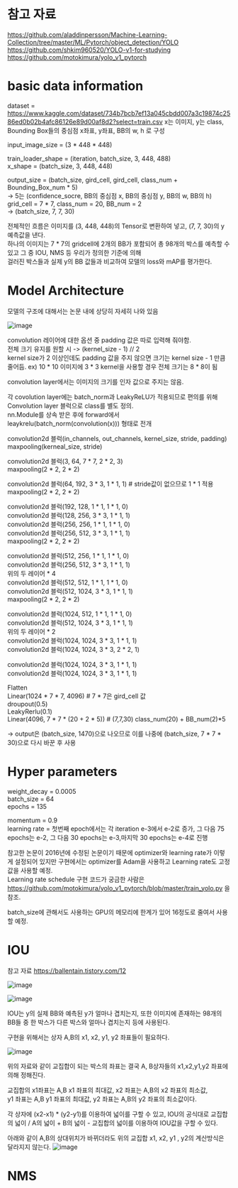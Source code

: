 # 참고 자료
https://github.com/aladdinpersson/Machine-Learning-Collection/tree/master/ML/Pytorch/object_detection/YOLO   
https://github.com/shkim960520/YOLO-v1-for-studying   
https://github.com/motokimura/yolo_v1_pytorch   


# basic data information

dataset = https://www.kaggle.com/dataset/734b7bcb7ef13a045cbdd007a3c19874c2586ed0b02b4afc86126e89d00af8d2?select=train.csv
x는 이미지,
y는 class, Bounding Box들의 중심점 x좌표, y좌표, BB의 w, h 로 구성

input_image_size = (3 * 448 * 448)   

train_loader_shape = (iteration, batch_size, 3, 448, 488)   
x_shape = (batch_size, 3, 448, 448)   
   
output_size = (batch_size, gird_cell, gird_cell, class_num + Bounding_Box_num * 5)   
-> 5는 (confidence_socre, BB의 중심점 x, BB의 중심점 y, BB의 w, BB의 h)   
grid_cell = 7 * 7, class_num = 20, BB_num = 2   
-> (batch_size, 7, 7, 30)   

전체적인 흐름은 이미지를 (3, 448, 448)의 Tensor로 변환하여 넣고, (7, 7, 30)의 y 예측값을 낸다.   
하나의 이미지는 7 * 7의 gridcell에 2개의 BB가 포함되어 총 98개의 박스를 예측할 수 있고 그 중 IOU, NMS 등 우리가 정의한 기준에 의해   
걸러진 박스들과 실제 y의 BB 값들과 비교하여 모델의 loss와 mAP를 평가한다. 

# Model Architecture

모델의 구조에 대해서는 논문 내에 상당히 자세히 나와 있음   

![image](https://user-images.githubusercontent.com/63130907/124525241-7a392680-de39-11eb-9d69-f9eb7084d1de.png)

convolution 레이어에 대한 옵션 중 padding 값은 따로 입력해 줘야함.   
전체 크기 유지를 원할 시 -> (kernel_size - 1) // 2   
kernel size가 2 이상인데도 padding 값을 주지 않으면 크기는 kernel size - 1 만큼 줄어듬. ex) 10 * 10 이미지에 3 * 3 kernel을 사용할 경우 전체 크기는 8 * 8이 됨   

convolution layer에서는 이미지의 크기를 인자 값으로 주지는 않음.   

각 covolution layer에는 batch_norm과 LeakyReLU가 적용되므로 편의를 위해 Convolution layer 블럭으로 class를 별도 정의.   
nn.Module를 상속 받은 후에 forward에서 leaykrelu(batch_norm(convolution(x))) 형태로 전개   

convolution2d 블럭(in_channels, out_channels, kernel_size, stride, padding)   
maxpooling(kerneal_size, stride)   
   
convolution2d 블럭(3, 64, 7 * 7, 2 * 2, 3)   
maxpooling(2 * 2, 2 * 2)
   
convolution2d 블럭(64, 192, 3 * 3, 1 * 1, 1) # stride값이 없으므로 1 * 1 적용   
maxpooling(2 * 2, 2 * 2)   
   
convolution2d 블럭(192, 128, 1 * 1, 1 * 1, 0)   
convolution2d 블럭(128, 256, 3 * 3, 1 * 1, 1)   
convolution2d 블럭(256, 256, 1 * 1, 1 * 1, 0)   
convolution2d 블럭(256, 512, 3 * 3, 1 * 1, 1)   
maxpooling(2 * 2, 2 * 2)   
   
convolution2d 블럭(512, 256, 1 * 1, 1 * 1, 0)   
convolution2d 블럭(256, 512, 3 * 3, 1 * 1, 1)   
위의 두 레이어 * 4   
convolution2d 블럭(512, 512, 1 * 1, 1 * 1, 0)   
convolution2d 블럭(512, 1024, 3 * 3, 1 * 1, 1)   
maxpooling(2 * 2, 2 * 2)   
   
convolution2d 블럭(1024, 512, 1 * 1, 1 * 1, 0)   
convolution2d 블럭(512, 1024, 3 * 3, 1 * 1, 1)   
위의 두 레이어 * 2   
convolution2d 블럭(1024, 1024, 3 * 3, 1 * 1, 1)   
convolution2d 블럭(1024, 1024, 3 * 3, 2 * 2, 1)   
   
convolution2d 블럭(1024, 1024, 3 * 3, 1 * 1, 1)   
convolution2d 블럭(1024, 1024, 3 * 3, 1 * 1, 1)   
   
Flatten   
Linear(1024 * 7 * 7, 4096) # 7 * 7은 gird_cell 값   
droupout(0.5)   
LeakyRerlu(0.1)   
Linear(4096, 7 * 7 * (20 + 2 * 5)) # (7,7,30) class_num(20) + BB_num(2)*5 

-> output은 (batch_size, 1470)으로 나오므로 이를 나중에 (batch_size, 7 * 7 * 30)으로 다시 바꾼 후 사용

# Hyper parameters

weight_decay = 0.0005   
batch_size = 64   
epochs = 135   

momentum = 0.9   
learning rate = 첫번째 epoch에서는 각 iteration e-3에서 e-2로 증가, 그 다음 75 epochs는 e-2, 그 다음 30 epochs는 e-3,마지막 30 epochs는 e-4로 진행   

참고한 논문이 2016년에 수정된 논문이기 때문에 optimizer와 learning rate가 이렇게 설정되어 있지만 구현에서는 optimizer를 Adam을 사용하고 Learning rate도 고정 값을 사용할 예정.  
Learning rate schedule 구현 코드가 궁금한 사람은 https://github.com/motokimura/yolo_v1_pytorch/blob/master/train_yolo.py 을 참조.
    
batch_size에 관해서도 사용하는 GPU의 메모리에 한계가 있어 16정도로 줄여서 사용할 예정.

# IOU
참고 자료 https://ballentain.tistory.com/12   
   
![image](https://user-images.githubusercontent.com/63130907/124529728-23861980-de46-11eb-88e4-04410a5a222b.png)

![image](https://user-images.githubusercontent.com/63130907/124529737-27b23700-de46-11eb-9ff5-8abc81333413.png)

IOU는 y의 실제 BB와 예측된 y가 얼마나 겹치는지, 또한 이미지에 존재하는 98개의 BB들 중 한 박스가 다른 박스와 얼마나 겹치는지 등에 사용된다.   
   
구현을 위해서는 상자 A,B의 x1, x2, y1, y2 좌표들이 필요하다. 

![image](https://user-images.githubusercontent.com/63130907/124530731-0ce0c200-de48-11eb-98bf-bd96aefe10c2.png)
   
   
위의 자료와 같이 교집합이 되는 박스의 좌표는 결국 A, B상자들의 x1,x2,y1,y2 좌표에 의해 정해진다.   

교집합의 x1좌표는 A,B x1 좌표의 최대값, x2 좌표는 A,B의 x2 좌표의 최소값,   
y1 좌표는 A,B y1 좌표의 최대값, y2 좌표는 A,B의 y2 좌표의 최소값이다.   
   
각 상자에 (x2-x1) * (y2-y1)를 이용하여 넓이를 구할 수 있고, IOU의 공식대로 교집합의 넓이 / A의 넓이 + B의 넓이 - 교집합의 넓이를 이용하여 IOU값을 구할 수 있다. 
   
아래와 같이 A,B의 상대위치가 바뀌더라도 위의 교집합 x1, x2, y1 , y2의 계산방식은 달라지지 않는다.
![image](https://user-images.githubusercontent.com/63130907/124530774-1ec26500-de48-11eb-8159-b870c8705a74.png)

# NMS


